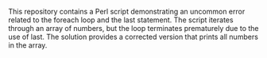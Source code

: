 This repository contains a Perl script demonstrating an uncommon error related to the foreach loop and the last statement. The script iterates through an array of numbers, but the loop terminates prematurely due to the use of last. The solution provides a corrected version that prints all numbers in the array.